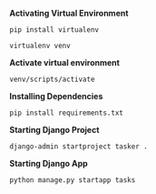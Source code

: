 **Activating Virtual Environment**

```pip install virtualenv```

```virtualenv venv```

**Activate virtual environment**

```venv/scripts/activate```

**Installing Dependencies**

```pip install requirements.txt```

**Starting Django Project**

```django-admin startproject tasker .```

**Starting Django App**

```python manage.py startapp tasks```